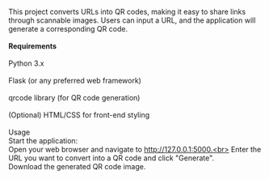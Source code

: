 This project converts URLs into QR codes, making it easy to share links through scannable images. Users can input a URL, and the application will generate a corresponding QR code.<br> </br>
**Requirements**<br> </br>
Python 3.x<br> </br>
Flask (or any preferred web framework)<br> </br>
qrcode library (for QR code generation)<br> </br>
(Optional) HTML/CSS for front-end styling<br> </br>
Usage<br>
Start the application:<br>
Open your web browser and navigate to http://127.0.0.1:5000.<br>
Enter the URL you want to convert into a QR code and click "Generate".<br>
Download the generated QR code image.<br>
